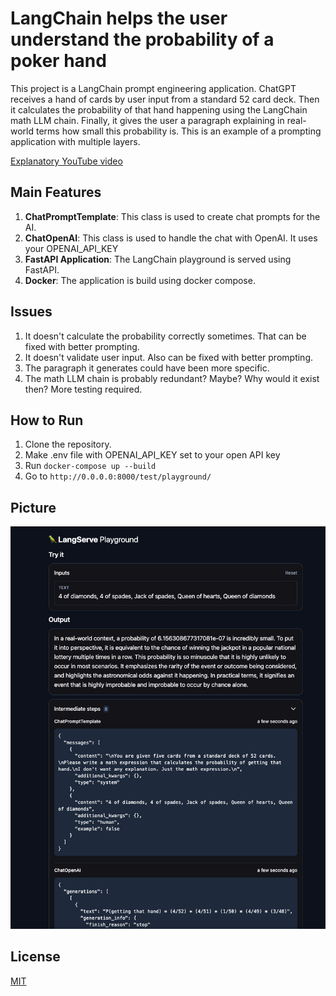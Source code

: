 # LangChain helps the user understand the probability of a poker hand

This project is a LangChain prompt engineering application. ChatGPT receives a hand of cards by user input from a standard 52 card deck. Then it calculates the probability of that hand happening using the LangChain math LLM chain. Finally, it gives the user a paragraph explaining in real-world terms how small this probability is. This is an example of a prompting application with multiple layers.

[Explanatory YouTube video](https://youtu.be/Awwo02SYUzg)

## Main Features

1. **ChatPromptTemplate**: This class is used to create chat prompts for the AI.
2. **ChatOpenAI**: This class is used to handle the chat with OpenAI. It uses your OPENAI_API_KEY
3. **FastAPI Application**: The LangChain playground is served using FastAPI.
4. **Docker**: The application is build using docker compose.

## Issues

1. It doesn't calculate the probability correctly sometimes. That can be fixed with better prompting.
2. It doesn't validate user input. Also can be fixed with better prompting.
3. The paragraph it generates could have been more specific.
4. The math LLM chain is probably redundant? Maybe? Why would it exist then? More testing required.

## How to Run

1. Clone the repository.
2. Make .env file with OPENAI_API_KEY set to your open API key
3. Run `docker-compose up --build`
4. Go to `http://0.0.0.0:8000/test/playground/`

## Picture

![Picture 1](picture.png)

## License

[MIT](https://choosealicense.com/licenses/mit/)
